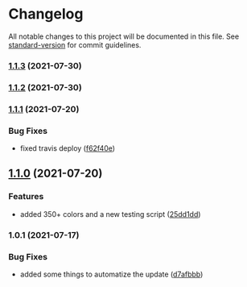 # Changelog

All notable changes to this project will be documented in this file. See [standard-version](https://github.com/conventional-changelog/standard-version) for commit guidelines.

### [1.1.3](https://github.com/JebBarbas/jebcolors/compare/v1.1.2...v1.1.3) (2021-07-30)

### [1.1.2](https://github.com/JebBarbas/jebcolors/compare/v1.1.1...v1.1.2) (2021-07-30)

### [1.1.1](https://github.com/JebBarbas/jebcolors/compare/v1.1.0...v1.1.1) (2021-07-20)


### Bug Fixes

* fixed travis deploy ([f62f40e](https://github.com/JebBarbas/jebcolors/commit/f62f40e2b84fabe32e18716963ce639ce947c3a7))

## [1.1.0](https://github.com/JebBarbas/jebcolors/compare/v1.0.1...v1.1.0) (2021-07-20)


### Features

* added 350+ colors and a new testing script ([25dd1dd](https://github.com/JebBarbas/jebcolors/commit/25dd1ddfb1b45ea9bc810735b748d0c47f249da0))

### 1.0.1 (2021-07-17)


### Bug Fixes

* added some things to automatize the update ([d7afbbb](https://github.com/JebBarbas/jebcolors/commit/d7afbbbaadf27b370fda6b589f3396ea84d85670))
